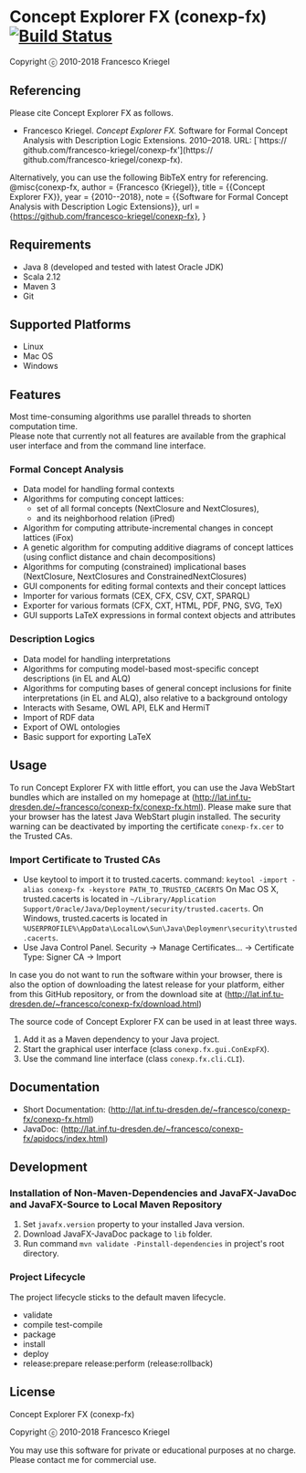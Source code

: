 # Concept Explorer FX (conexp-fx) [![Build Status](https://travis-ci.org/francesco-kriegel/conexp-fx.svg?branch=master)](https://travis-ci.org/francesco-kriegel/conexp-fx)
Copyright ⓒ 2010-2018 Francesco Kriegel

## Referencing

Please cite Concept Explorer FX as follows.

* Francesco Kriegel. *Concept Explorer FX.* Software for Formal Concept Analysis with Description Logic Extensions. 2010–2018. URL: [`https:// github.com/francesco-kriegel/conexp-fx'](https:// github.com/francesco-kriegel/conexp-fx).

Alternatively, you can use the following BibTeX entry for referencing.
    @misc{conexp-fx,
      author    = {Francesco {Kriegel}},
      title     = {{Concept Explorer FX}},
      year      = {2010--2018},
      note      = {{Software for Formal Concept Analysis with Description Logic Extensions}},
      url       = {https://github.com/francesco-kriegel/conexp-fx},
    }

## Requirements
* Java 8 (developed and tested with latest Oracle JDK)
* Scala 2.12
* Maven 3
* Git

## Supported Platforms
* Linux
* Mac OS
* Windows

## Features
Most time-consuming algorithms use parallel threads to shorten computation time.  
Please note that currently not all features are available from the graphical user interface and from the command line interface.

### Formal Concept Analysis
* Data model for handling formal contexts
* Algorithms for computing concept lattices:
    * set of all formal concepts (NextClosure and NextClosures),
    * and its neighborhood relation (iPred)
* Algorithm for computing attribute-incremental changes in concept lattices (iFox)
* A genetic algorithm for computing additive diagrams of concept lattices (using conflict distance and chain decompositions)
* Algorithms for computing (constrained) implicational bases (NextClosure, NextClosures and ConstrainedNextClosures)
* GUI components for editing formal contexts and their concept lattices
* Importer for various formats (CEX, CFX, CSV, CXT, SPARQL)
* Exporter for various formats (CFX, CXT, HTML, PDF, PNG, SVG, TeX)
* GUI supports LaTeX expressions in formal context objects and attributes

### Description Logics
* Data model for handling interpretations
* Algorithms for computing model-based most-specific concept descriptions (in EL and ALQ)
* Algorithms for computing bases of general concept inclusions for finite interpretations (in EL and ALQ), also relative to a background ontology
* Interacts with Sesame, OWL API, ELK and HermiT
* Import of RDF data
* Export of OWL ontologies
* Basic support for exporting LaTeX

## Usage
To run Concept Explorer FX with little effort, you can use the Java WebStart bundles which are installed on my homepage at
(http://lat.inf.tu-dresden.de/~francesco/conexp-fx/conexp-fx.html). Please make sure that your browser has the latest Java WebStart plugin installed. The security warning can be deactivated by importing the certificate `conexp-fx.cer` to the Trusted CAs.

### Import Certificate to Trusted CAs
* Use keytool to import it to trusted.cacerts.
	command: `keytool -import -alias conexp-fx -keystore PATH_TO_TRUSTED_CACERTS`
  On Mac OS X, trusted.cacerts is located in `~/Library/Application Support/Oracle/Java/Deployment/security/trusted.cacerts`.
  On Windows, trusted.cacerts is located in `%USERPROFILE%\AppData\LocalLow\Sun\Java\Deploymenr\security\trusted.cacerts`.
* Use Java Control Panel.
	Security -> Manage Certificates... -> Certificate Type: Signer CA -> Import

In case you do not want to run the software within your browser, there is also the option of downloading the latest release for your platform,
either from this GitHub repository, or from the download site at (http://lat.inf.tu-dresden.de/~francesco/conexp-fx/download.html)

The source code of Concept Explorer FX can be used in at least three ways.
1. Add it as a Maven dependency to your Java project.  
2. Start the graphical user interface (class `conexp.fx.gui.ConExpFX`).  
3. Use the command line interface (class `conexp.fx.cli.CLI`).  

## Documentation
* Short Documentation: (http://lat.inf.tu-dresden.de/~francesco/conexp-fx/conexp-fx.html)
* JavaDoc: (http://lat.inf.tu-dresden.de/~francesco/conexp-fx/apidocs/index.html)

## Development
### Installation of Non-Maven-Dependencies and JavaFX-JavaDoc and JavaFX-Source to Local Maven Repository
1. Set `javafx.version` property to your installed Java version.
2. Download JavaFX-JavaDoc package to `lib` folder.
3. Run command `mvn validate -Pinstall-dependencies` in project's root directory.

### Project Lifecycle
The project lifecycle sticks to the default maven lifecycle.
* validate
* compile test-compile
* package
* install
* deploy
* release:prepare release:perform (release:rollback)

## License
Concept Explorer FX (conexp-fx)

Copyright ⓒ 2010-2018 Francesco Kriegel

You may use this software for private or educational purposes at no charge. Please contact me for commercial use.
